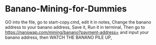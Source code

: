 # Banano-Mining-for-Dummies
GO into the file,
go to start-copy.cmd,
edit it in notes,
Change the banano address to your banano address,
Save it,
Run it in terminal,
Then go to https://nanswap.com/mining/banano?payment-address= and input your banano address,
then WATCH THE BANANO PILE UP,
